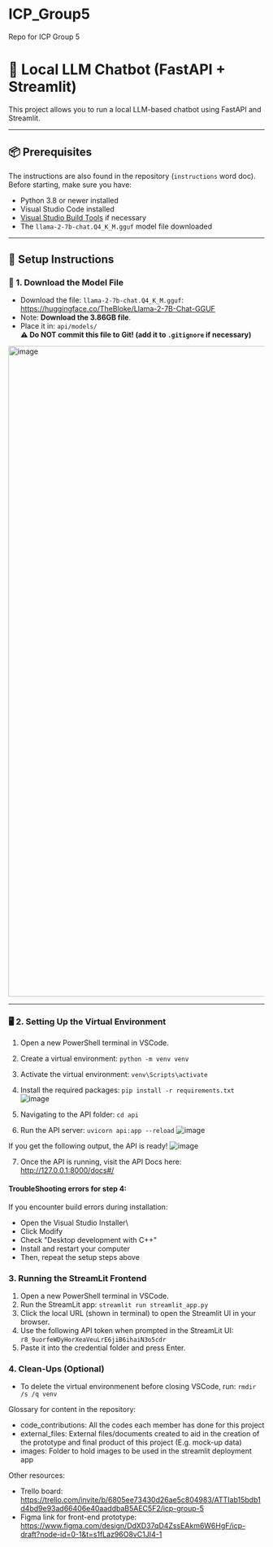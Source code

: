 # ICP_Group5
Repo for ICP Group 5

# 🧠 Local LLM Chatbot (FastAPI + Streamlit)

This project allows you to run a local LLM-based chatbot using FastAPI and Streamlit.

---

## 📦 Prerequisites

The instructions are also found in the repository (`instructions` word doc).
Before starting, make sure you have:

- Python 3.8 or newer installed
- Visual Studio Code installed
- [Visual Studio Build Tools](https://visualstudio.microsoft.com/visual-cpp-build-tools/) if necessary
- The `llama-2-7b-chat.Q4_K_M.gguf` model file downloaded

---

## 🔁 Setup Instructions

### 📁 1. Download the Model File

- Download the file: `llama-2-7b-chat.Q4_K_M.gguf`: https://huggingface.co/TheBloke/Llama-2-7B-Chat-GGUF
- Note: **Download the 3.86GB file**.
- Place it in: `api/models/`  
  **⚠️ Do NOT commit this file to Git! (add it to `.gitignore` if necessary)**

<img width="1280" alt="image" src="https://github.com/user-attachments/assets/54dd6eb3-1b1a-45eb-adb3-25bdede5f82f" />


---

### 🖥️ 2. Setting Up the Virtual Environment

1. Open a new PowerShell terminal in VSCode.
2. Create a virtual environment: `python -m venv venv`
3. Activate the virtual environment: `venv\Scripts\activate`
4. Install the required packages: `pip install -r requirements.txt`
![image](https://github.com/user-attachments/assets/53e8490e-c2a1-4cf3-a0bc-41c37bd10bdf)

5. Navigating to the API folder: `cd api`
6. Run the API server: `uvicorn api:app --reload` 
![image](https://github.com/user-attachments/assets/d89d72ce-a38b-4138-bde5-5712537b6d2c)

If you get the following output, the API is ready!
![image](https://github.com/user-attachments/assets/684c6651-15b6-495c-9ad4-fb6ed4790d7d)

7. Once the API is running, visit the API Docs here: http://127.0.0.1:8000/docs#/

#### TroubleShooting errors for step 4:
If you encounter build errors during installation:
- Open the Visual Studio Installer\
- Click Modify
- Check "Desktop development with C++"
- Install and restart your computer
- Then, repeat the setup steps above

### 3. Running the StreamLit Frontend

1. Open a new PowerShell terminal in VSCode.
2. Run the StreamLit app: `streamlit run streamlit_app.py`
3. Click the local URL (shown in terminal) to open the Streamlit UI in your browser.
4. Use the following API token when prompted in the StreamLit UI: `r8_9uorfeWDyHorXeaVeuLrE6jiB6ihaiN3o5cdr`
5. Paste it into the credential folder and press Enter.

### 4. Clean-Ups (Optional)
- To delete the virtual environmenent before closing VSCode, run: `rmdir /s /q venv`

Glossary for content in the repository:
- code_contributions: All the codes each member has done for this project
- external_files: External files/documents created to aid in the creation of the prototype and final product of this project (E.g. mock-up data)
- images: Folder to hold images to be used in the streamlit deployment app

Other resources:
- Trello board: https://trello.com/invite/b/6805ee73430d26ae5c804983/ATTIab15bdb1d4bd9e93ad66406e40aaddbaB5AEC5F2/icp-group-5
- Figma link for front-end prototype: https://www.figma.com/design/DdXD37qD4ZssEAkm6W6HgF/icp-draft?node-id=0-1&t=s1fLaz96O8vC1JI4-1

